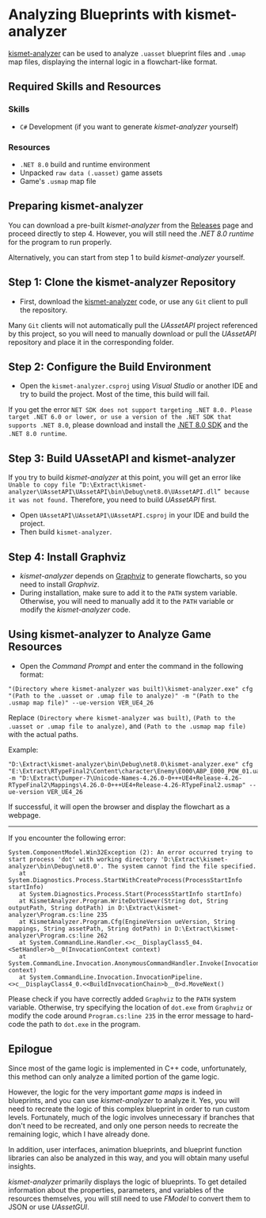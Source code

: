 # Analyzing Blueprints with kismet-analyzer

[kismet-analyzer](https://github.com/trumank/kismet-analyzer) can be used to analyze `.uasset` blueprint files and `.umap` map files, displaying the internal logic in a flowchart-like format.

## Required Skills and Resources

### Skills
- `C#` Development (if you want to generate *kismet-analyzer* yourself)

### Resources
- `.NET 8.0` build and runtime environment
- Unpacked `raw data (.uasset)` game assets
- Game's `.usmap` map file

## Preparing kismet-analyzer

You can download a pre-built *kismet-analyzer* from the [Releases](https://github.com/BLACKujira/RTF2ModdingGuide/releases) page and proceed directly to step 4. However, you will still need the *.NET 8.0 runtime* for the program to run properly.

Alternatively, you can start from step 1 to build *kismet-analyzer* yourself.

## Step 1: Clone the kismet-analyzer Repository

- First, download the [kismet-analyzer](https://github.com/trumank/kismet-analyzer) code, or use any `Git` client to pull the repository.

Many `Git` clients will not automatically pull the *UAssetAPI* project referenced by this project, so you will need to manually download or pull the *UAssetAPI* repository and place it in the corresponding folder.

## Step 2: Configure the Build Environment

- Open the `kismet-analyzer.csproj` using *Visual Studio* or another IDE and try to build the project. Most of the time, this build will fail.

If you get the error `NET SDK does not support targeting .NET 8.0. Please target .NET 6.0 or lower, or use a version of the .NET SDK that supports .NET 8.0`, please download and install the [.NET 8.0 SDK](https://dotnet.microsoft.com/en-us/download/visual-studio-sdks) and the `.NET 8.0 runtime`.

## Step 3: Build UAssetAPI and kismet-analyzer

If you try to build *kismet-analyzer* at this point, you will get an error like `Unable to copy file “D:\Extract\kismet-analyzer\UAssetAPI\UAssetAPI\bin\Debug\net8.0\UAssetAPI.dll” because it was not found.` Therefore, you need to build *UAssetAPI* first.

- Open `UAssetAPI\UAssetAPI\UAssetAPI.csproj` in your IDE and build the project.
- Then build `kismet-analyzer`.

## Step 4: Install Graphviz

- *kismet-analyzer* depends on [Graphviz](https://graphviz.org/) to generate flowcharts, so you need to install *Graphviz*.
- During installation, make sure to add it to the `PATH` system variable. Otherwise, you will need to manually add it to the `PATH` variable or modify the *kismet-analyzer* code.

## Using kismet-analyzer to Analyze Game Resources

- Open the *Command Prompt* and enter the command in the following format:

```
"(Directory where kismet-analyzer was built)\kismet-analyzer.exe" cfg "(Path to the .uasset or .umap file to analyze)" -m "(Path to the .usmap map file)" --ue-version VER_UE4_26
```

Replace `(Directory where kismet-analyzer was built)`, `(Path to the .uasset or .umap file to analyze)`, and `(Path to the .usmap map file)` with the actual paths.

Example:

```
"D:\Extract\kismet-analyzer\bin\Debug\net8.0\kismet-analyzer.exe" cfg "E:\Extract\RTypeFinal2\Content\character\Enemy\E000\ABP_E000_POW_01.uasset" -m "D:\Extract\Dumper-7\Unicode-Names-4.26.0-0+++UE4+Release-4.26-RTypeFinal2\Mappings\4.26.0-0+++UE4+Release-4.26-RTypeFinal2.usmap" --ue-version VER_UE4_26
```


If successful, it will open the browser and display the flowchart as a webpage.

---

If you encounter the following error:

```
System.ComponentModel.Win32Exception (2): An error occurred trying to start process 'dot' with working directory 'D:\Extract\kismet-analyzer\bin\Debug\net8.0'. The system cannot find the file specified.
   at System.Diagnostics.Process.StartWithCreateProcess(ProcessStartInfo startInfo)
   at System.Diagnostics.Process.Start(ProcessStartInfo startInfo)
   at KismetAnalyzer.Program.WriteDotViewer(String dot, String outputPath, String dotPath) in D:\Extract\kismet-analyzer\Program.cs:line 235
   at KismetAnalyzer.Program.Cfg(EngineVersion ueVersion, String mappings, String assetPath, String dotPath) in D:\Extract\kismet-analyzer\Program.cs:line 262
   at System.CommandLine.Handler.<>c__DisplayClass5_04.<SetHandler>b__0(InvocationContext context)
   at System.CommandLine.Invocation.AnonymousCommandHandler.Invoke(InvocationContext context)
   at System.CommandLine.Invocation.InvocationPipeline.<>c__DisplayClass4_0.<<BuildInvocationChain>b__0>d.MoveNext()
```


Please check if you have correctly added `Graphviz` to the `PATH` system variable. Otherwise, try specifying the location of `dot.exe` from `Graphviz` or modify the code around `Program.cs:line 235` in the error message to hard-code the path to `dot.exe` in the program.

## Epilogue

Since most of the game logic is implemented in C++ code, unfortunately, this method can only analyze a limited portion of the game logic.

However, the logic for the very important *game maps* is indeed in blueprints, and you can use *kismet-analyzer* to analyze it. Yes, you will need to recreate the logic of this complex blueprint in order to run custom levels. Fortunately, much of the logic involves unnecessary if branches that don't need to be recreated, and only one person needs to recreate the remaining logic, which I have already done.

In addition, user interfaces, animation blueprints, and blueprint function libraries can also be analyzed in this way, and you will obtain many useful insights.

*kismet-analyzer* primarily displays the logic of blueprints. To get detailed information about the properties, parameters, and variables of the resources themselves, you will still need to use *FModel* to convert them to JSON or use *UAssetGUI*.
